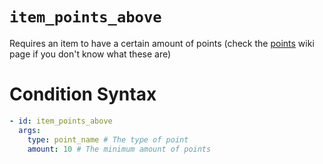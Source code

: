 # `item_points_above`

Requires an item to have a certain amount of points (check the [points](https://plugins.auxilor.io/effects/points) wiki page if you don't know what these are)

# Condition Syntax
```yaml
- id: item_points_above
  args:
    type: point_name # The type of point
    amount: 10 # The minimum amount of points
```
